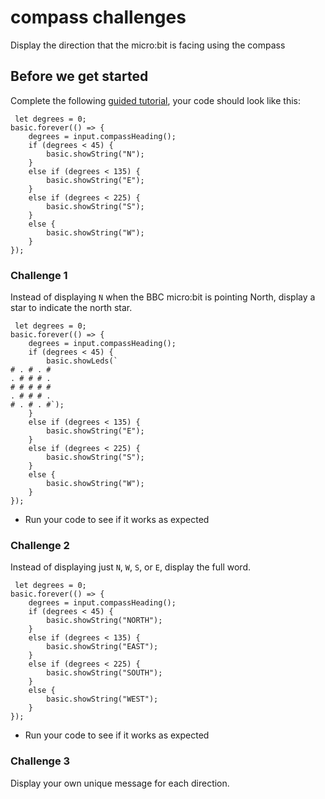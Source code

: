# compass challenges

Display the direction that the micro:bit is facing using the compass 

## Before we get started

Complete the following [guided tutorial](/lessons/compass/activity), your code should look like this:

```blocks
 let degrees = 0;
basic.forever(() => {
    degrees = input.compassHeading();
    if (degrees < 45) {
        basic.showString("N");
    }
    else if (degrees < 135) {
        basic.showString("E");
    }
    else if (degrees < 225) {
        basic.showString("S");
    }
    else {
        basic.showString("W");
    }
});
```

### Challenge 1

Instead of displaying `N` when the BBC micro:bit is pointing North, display a star to indicate the north star.

```blocks
 let degrees = 0;
basic.forever(() => {
    degrees = input.compassHeading();
    if (degrees < 45) {
        basic.showLeds(`
# . # . #
. # # # .
# # # # #
. # # # .
# . # . #`);
    }
    else if (degrees < 135) {
        basic.showString("E");
    }
    else if (degrees < 225) {
        basic.showString("S");
    }
    else {
        basic.showString("W");
    }
});
```


* Run your code to see if it works as expected

### Challenge 2

Instead of displaying just `N`, `W`, `S`, or `E`, display the full word.

```blocks
 let degrees = 0;
basic.forever(() => {
    degrees = input.compassHeading();
    if (degrees < 45) {
        basic.showString("NORTH");
    }
    else if (degrees < 135) {
        basic.showString("EAST");
    }
    else if (degrees < 225) {
        basic.showString("SOUTH");
    }
    else {
        basic.showString("WEST");
    }
});
```


* Run your code to see if it works as expected

### Challenge 3

Display your own unique message for each direction.

